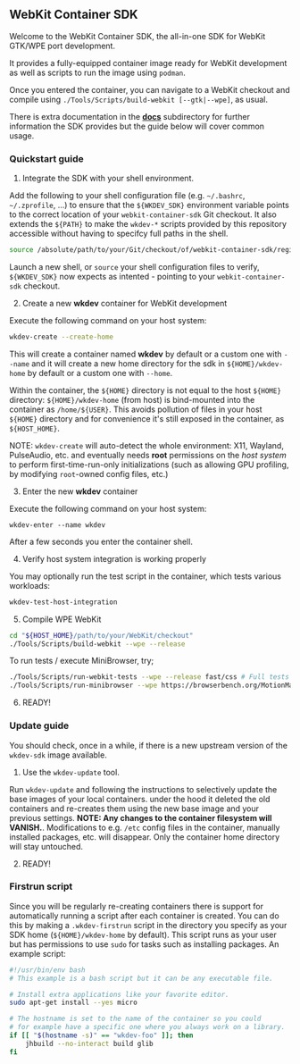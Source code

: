 ## WebKit Container SDK

Welcome to the WebKit Container SDK, the all-in-one SDK for WebKit GTK/WPE port development.

It provides a fully-equipped container image ready for WebKit development
as well as scripts to run the image using `podman`.

Once you entered the container, you can navigate to a WebKit checkout
and compile using `./Tools/Scripts/build-webkit [--gtk|--wpe]`, as usual.

There is extra documentation in the [**docs**](https://github.com/Igalia/webkit-container-sdk/tree/main/docs)
subdirectory for further information the SDK provides but the guide below will cover common usage.

### Quickstart guide

1. Integrate the SDK with your shell environment.

Add the following to your shell configuration file (e.g. `~/.bashrc`, `~/.zprofile`, ...)
to ensure that the `${WKDEV_SDK}` environment variable points to the correct location
of your `webkit-container-sdk` Git checkout. It also extends the `${PATH}` to make the `wkdev-*` scripts
provided by this repository accessible without having to specifcy full paths in the shell.

```sh
source /absolute/path/to/your/Git/checkout/of/webkit-container-sdk/register-sdk-on-host.sh
```

Launch a new shell, or `source` your shell configuration files to verify, `${WKDEV_SDK}`
now expects as intented - pointing to your `webkit-container-sdk` checkout.

2. Create a new **wkdev** container for WebKit development

Execute the following command on your host system:

```sh
wkdev-create --create-home
```

This will create a container named **wkdev** by default or a custom one with `--name`
and it will create a new home directory for the sdk in `${HOME}/wkdev-home` by default
or a custom one with `--home`.

Within the container, the `${HOME}` directory is not equal to the host `${HOME}` directory:
`${HOME}/wkdev-home` (from host) is bind-mounted into the container as `/home/${USER}`.
This avoids pollution of files in your host `${HOME}` directory and for convenience
it's still exposed in the container, as `${HOST_HOME}`.

NOTE: `wkdev-create` will auto-detect the whole environment: X11, Wayland, PulseAudio, etc.
and eventually needs **root** permissions on the *host system* to perform first-time-run-only
initializations (such as allowing GPU profiling, by modifying `root`-owned config files, etc.)

3. Enter the new **wkdev** container

Execute the following command on your host system:

```
wkdev-enter --name wkdev
```

After a few seconds you enter the container shell.

4. Verify host system integration is working properly

You may optionally run the test script in the container, which tests various workloads:

```sh
wkdev-test-host-integration
```

5. Compile WPE WebKit

```sh
cd "${HOST_HOME}/path/to/your/WebKit/checkout"
./Tools/Scripts/build-webkit --wpe --release
```

To run tests / execute MiniBrowser, try;

```sh
./Tools/Scripts/run-webkit-tests --wpe --release fast/css # Full tests take a long time
./Tools/Scripts/run-minibrowser --wpe https://browserbench.org/MotionMark1.2/
```

6. READY!


### Update guide

You should check, once in a while, if there is a new upstream version of the `wkdev-sdk` image available.

1. Use the `wkdev-update` tool.

Run `wkdev-update` and following the instructions to selectively update the base images of your local
containers. under the hood it deleted the old containers and re-creates them using the new base image
and your previous settings. **NOTE: Any changes to the container filesystem will VANISH.**. Modifications
to e.g. `/etc` config files in the container, manually installed packages, etc. will disappear. Only the
container home directory will stay untouched.

2. READY!


### Firstrun script

Since you will be regularly re-creating containers there is support for automatically running a script
after each container is created. You can do this by making a `.wkdev-firstrun` script in the directory
you specify as your SDK home (`${HOME}/wkdev-home` by default). This script runs as your user but has
permissions to use `sudo` for tasks such as installing packages. An example script:

```bash
#!/usr/bin/env bash
# This example is a bash script but it can be any executable file.

# Install extra applications like your favorite editor.
sudo apt-get install --yes micro

# The hostname is set to the name of the container so you could
# for example have a specific one where you always work on a library.
if [[ "$(hostname -s)" == "wkdev-foo" ]]; then
    jhbuild --no-interact build glib
fi
```

